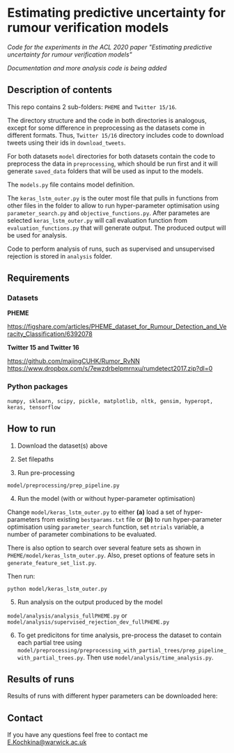 # Estimating predictive uncertainty for rumour verification models
*Code for the experiments in the ACL 2020 paper "Estimating predictive uncertainty for rumour verification models"*

*Documentation and more analysis code is being added*

## Description of contents

This repo contains 2 sub-folders: `PHEME` and `Twitter 15/16`. 

The directory structure and the code in both directories is analogous, except for some difference in preprocessing as the datasets come in different formats. Thus, `Twitter 15/16` directory includes code to download tweets using their ids in `download_tweets`. 

For both datasets `model` directories for both datasets contain the code to preprocess the data in `preprocessing`, which should be run first and it will generate `saved_data` folders that will be used as input to the models. 

The `models.py` file contains model definition. 

The `keras_lstm_outer.py` is the outer most file that pulls in functions from other files in the folder to allow to run hyper-parameter optimisation using `parameter_search.py` and `objective_functions.py`. After parametes are selected `keras_lstm_outer.py` will call evaluation function from `evaluation_functions.py` that will generate output. The produced output will be used for analysis. 

Code to perform analysis of runs, such as supervised and unsupervised rejection is stored in `analysis` folder. 

## Requirements

### Datasets

**PHEME**

https://figshare.com/articles/PHEME_dataset_for_Rumour_Detection_and_Veracity_Classification/6392078

**Twitter 15 and Twitter 16**

https://github.com/majingCUHK/Rumor_RvNN
https://www.dropbox.com/s/7ewzdrbelpmrnxu/rumdetect2017.zip?dl=0


### Python packages
`numpy, sklearn, scipy, pickle, matplotlib, nltk, gensim, hyperopt, keras, tensorflow`


## How to run

1. Download the dataset(s) above

2. Set filepaths 

3. Run pre-processing

`model/preprocessing/prep_pipeline.py`

4. Run the model (with or without hyper-parameter optimisation)

Change `model/keras_lstm_outer.py` to either **(a)** load a set of hyper-parameters from existing `bestparams.txt` file or **(b)** to run  hyper-parameter optimisation using `parameter_search` function, set `ntrials` variable, a number of parameter combinations to be evaluated.

There is also option to search over several feature sets as shown in `PHEME/model/keras_lstm_outer.py`. Also, preset options of feature sets in `generate_feature_set_list.py`.

Then run:

`python model/keras_lstm_outer.py`

5. Run analysis on the output produced by the model

`model/analysis/analysis_fullPHEME.py` or `model/analysis/supervised_rejection_dev_fullPHEME.py`

6. To get predicitons for time analysis, pre-process the dataset to contain each partial tree using `model/preprocessing/preprocessing_with_partial_trees/prep_pipeline_with_partial_trees.py`. Then use `model/analysis/time_analysis.py`.

## Results of runs

Results of runs with different hyper parameters can be downloaded here: 


## Contact
If you have any questions feel free to contact me E.Kochkina@warwick.ac.uk 
